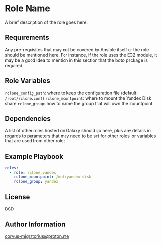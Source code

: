 Role Name
=========

A brief description of the role goes here.

Requirements
------------

Any pre-requisites that may not be covered by Ansible itself or the role should be mentioned here. For instance, if the role uses the EC2 module, it may be a good idea to mention in this section that the boto package is required.

Role Variables
--------------

`rclone_config_path`: where to keep the configuration file (default: `/root/rclone.conf`)
`rclone_mountpoint`: where to mount the Yandex Disk share
`rclone_group`: how to name the group that will own the mountpoint

Dependencies
------------

A list of other roles hosted on Galaxy should go here, plus any details in regards to parameters that may need to be set for other roles, or variables that are used from other roles.

Example Playbook
----------------

```yaml
roles:
  - role: rclone_yandex
    rclone_mountpoint: /mnt/yandex-disk
    rclone_group: yandex
```

License
-------

BSD

Author Information
------------------

corvus-migratorius@proton.me